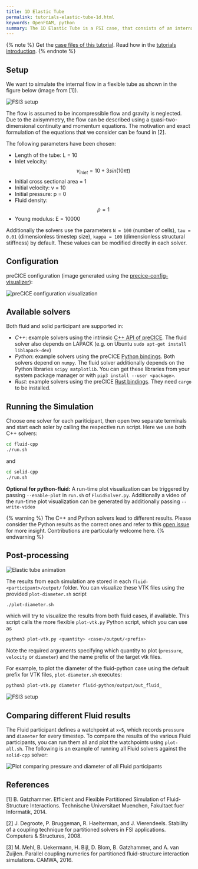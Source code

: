 ```yaml
---
title: 1D Elastic Tube
permalink: tutorials-elastic-tube-1d.html
keywords: OpenFOAM, python
summary: The 1D Elastic Tube is a FSI case, that consists of an internal flow in a flexible tube. The flow is unsteady and incompressible. This tutorial contains C++ and Python variants of the fluid and solid solvers. Running the simulation takes just 1-2 minutes.  
---
```


{% note %}
Get the [case files of this tutorial](https://github.com/precice/tutorials/tree/master/elastic-tube-1d). Read how in the [tutorials introduction](https://www.precice.org/tutorials.html).
{% endnote %}

## Setup

We want to simulate the internal flow in a flexible tube as shown in the figure below (image from [1]).

![FSI3 setup](images/tutorials-elastic-tube-1d-setup.png)

The flow is assumed to be incompressible flow and gravity is neglected. Due to the axisymmetry, the flow can be described using a quasi-two-dimensional continuity and momentum equations. The motivation and exact formulation of the equations that we consider can be found in [2].

The following parameters have been chosen:

- Length of the tube: L = 10
- Inlet velocity: $$ v_{inlet} = 10 + 3 sin (10 \pi t) $$
- Initial cross sectional area = 1
- Initial velocity: v = 10
- Initial pressure: p = 0
- Fluid density: $$ \rho = 1 $$
- Young modulus: E = 10000

Additionally the solvers use the parameters `N = 100` (number of cells), `tau = 0.01` (dimensionless timestep size), `kappa = 100` (dimensionless structural stiffness) by default. These values can be modified directly in each solver.

## Configuration

preCICE configuration (image generated using the [precice-config-visualizer](https://precice.org/tooling-config-visualization.html)):

![preCICE configuration visualization](images/tutorials-elastic-tube-1d-precice-config.png)

## Available solvers

Both fluid and solid participant are supported in:

- *C++*: example solvers using the intrinsic [C++ API of preCICE](https://www.precice.org/couple-your-code-api.html). The fluid solver also depends on LAPACK (e.g. on Ubuntu `sudo apt-get install liblapack-dev`)
- *Python*: example solvers using the preCICE [Python bindings](https://www.precice.org/installation-bindings-python.html). Both solvers depend on `numpy`. The fluid solver additionally depends on the Python libraries `scipy matplotlib`. You can get these libraries from your system package manager or with `pip3 install --user <package>`.
- *Rust*: example solvers using the preCICE [Rust bindings](https://www.precice.org/installation-bindings-rust.html). They need `cargo` to be installed.

## Running the Simulation

Choose one solver for each pariticipant, then open two separate terminals and start each soler by calling the respective run script.
Here we use both C++ solvers:

```bash
cd fluid-cpp
./run.sh
```

and

```bash
cd solid-cpp
./run.sh
```

**Optional for python-fluid:** A run-time plot visualization can be triggered by passing `--enable-plot` in `run.sh` of `FluidSolver.py`. Additionally a video of the run-time plot visualization can be generated by additionally passing `--write-video`

{% warning %}
The C++ and Python solvers lead to different results. Please consider the Python results as the correct ones and refer to this [open issue](https://github.com/precice/tutorials/issues/195) for more insight. Contributions are particularly welcome here.
{% endwarning %}

## Post-processing

![Elastic tube animation](images/tutorials-elastic-tube-1d-animation.gif)

The results from each simulation are stored in each `fluid-<participant>/output/` folder. You can visualize these VTK files using the provided `plot-diameter.sh` script

```bash
./plot-diameter.sh
```

which will try to visualize the results from both fluid cases, if available. This script calls the more flexible `plot-vtk.py` Python script, which you can use as

```bash
python3 plot-vtk.py <quantity> <case>/output/<prefix>
```

Note the required arguments specifying which quantity to plot (`pressure`, `velocity` or `diameter`) and the name prefix of the target vtk files.

For example, to plot the diameter of the fluid-python case using the default prefix for VTK files, `plot-diameter.sh` executes:

```bash
python3 plot-vtk.py diameter fluid-python/output/out_fluid_
```

![FSI3 setup](images/tutorials-elastic-tube-1d-diameter.png)

## Comparing different Fluid results

The Fluid participant defines a watchpoint at `x=5`, which records `pressure` and `diameter` for every timestep.
To compare the results of the various Fluid participants, you can run them all and plot the watchpoints using `plot-all.sh`.
The following is an example of running all Fluid solvers against the `solid-cpp` solver:

![Plot comparing pressure and diameter of all Fluid participants](images/tutorials-elastic-tube-1d-all.png)

## References

[1] B. Gatzhammer. Efficient and Flexible Partitioned Simulation of Fluid-Structure Interactions. Technische Universitaet Muenchen, Fakultaet fuer Informatik, 2014.

[2] J. Degroote, P. Bruggeman, R. Haelterman, and J. Vierendeels. Stability of a coupling technique for partitioned solvers in FSI applications. Computers & Structures, 2008.

[3] M. Mehl, B. Uekermann, H. Bijl, D. Blom, B. Gatzhammer, and A. van Zuijlen.
Parallel coupling numerics for partitioned fluid-structure interaction simulations. CAMWA, 2016.  
